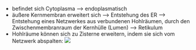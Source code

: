 - befindet sich Cytoplasma --> endoplasmatisch 
- äußere Kernmembran erweitert sich --> Entstehung des ER 
--> Entstehung eines Netzwerkes aus verbundenen Hohlräumen, durch den Zwischenmembranraum der Kernhülle (Lumen) --> Retikulum
- Hohlräume können sich zu Zisterne erweitern, indem sie sich vom Netzwerk abspalten:
	![](Pasted%20image%2020231030105603.png)
	